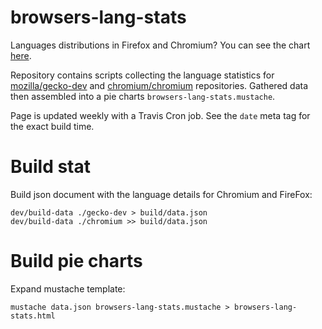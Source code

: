 # browsers-lang-stats

Languages distributions in Firefox and Chromium? You can see the chart [here][gh-pages].

Repository contains scripts collecting the language statistics for
[mozilla/gecko-dev] and [chromium/chromium] repositories. Gathered data then assembled into a pie charts 
`browsers-lang-stats.mustache`.

Page is updated weekly with a Travis Cron job. See the `date` meta tag for
the exact build time.

# Build stat

Build json document with the language details for Chromium and FireFox:
```
dev/build-data ./gecko-dev > build/data.json
dev/build-data ./chromium >> build/data.json
```

# Build pie charts

Expand mustache template:

```
mustache data.json browsers-lang-stats.mustache > browsers-lang-stats.html
```

[mozilla/gecko-dev]: https://github.com/mozilla/gecko-dev
[chromium/chromium]: https://github.com/chromium/chromium
[gh-pages]: https://4e6.github.io/firefox-lang-stats/
